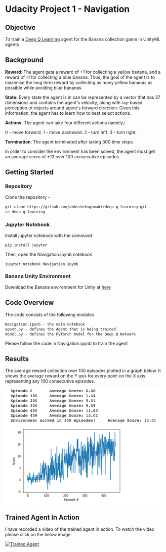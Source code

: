 # Udacity Project 1 - Navigation

## Objective

To train a [Deep Q Learning](https://deepmind.com/research/dqn/) agent for the Banana collection game in UnityML agents

## Background

**Reward**: The agent geta a reward of +1 for collecting a yellow banana, and a reward of -1 for collecting a blue banana. Thus, the goal of the agent is to maximise the long term reward by collecting as many yellow bananas as possible while avoiding blue bananas.

**State**: Every state the agent is in can be represented by a vector that has 37 dimensions and contains the agent's velocity, along with ray-based perception of objects around agent's forward direction. Given this information, the agent has to learn how to best select actions.

**Actions**: The agent can take four different actions namely,:

0 - move forward.
1 - move backward.
2 - turn left.
3 - turn right.

**Termination**: The agent terminated after taking 300 time steps.

In order to consider the environment has been solved, the agent must get an average score of +13 over 100 consecutive episodes.

## Getting Started

### Repository

Clone the repository - 
```bash
git clone https://github.com/abhisheksgumadi/deep-q-learning.git .
cd deep-q-learning
```

### Jupyter Notebook
Install jupyter notebook with the command
```
pip install jupyter
```
Then, open the Navigation.ipynb notebook

```
jupyter notebook Navigation.ipynb
```

### Banana Unity Environment
Download the Banana environment for Unity at [here](https://s3-us-west-1.amazonaws.com/udacity-drlnd/P1/Banana/Banana.app.zip)

## Code Overview
The code consists of the following modules
```
Navigation.ipynb - the main notebook
agent.py - defines the Agent that is being trained
model.py - defines the PyTorch model for the Deep Q Network
```

Please follow the code in Navigation.ipynb to train the agent

## Results

The average reward collection over 100 episodes plotted in a graph below. It shows the average reward on the Y axis for every point on the X axis representing any 100 consecutive episodes.


![](images/dqn_banana_trained_agent.png)

## Trained Agent In Action

I have recorded a video of the trained agent in action. To watch the video please click on the below image.

[![Trained Agent](https://img.youtube.com/vi/iLqFUZT3pVY/0.jpg)](https://www.youtube.com/watch?v=iLqFUZT3pVY)

